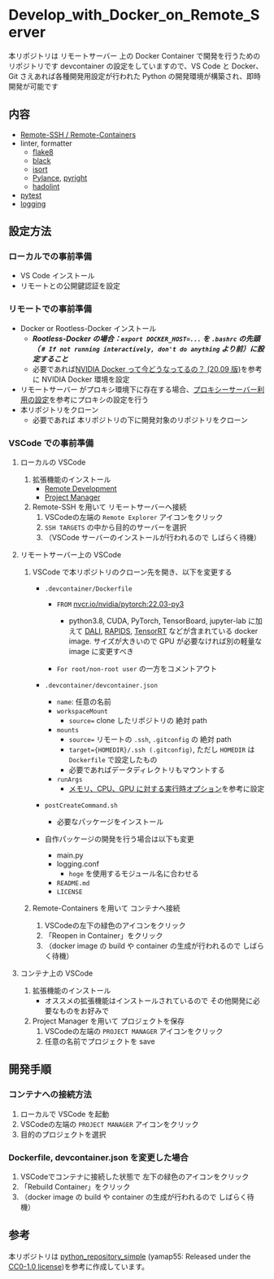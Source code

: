 # Develop_with_Docker_on_Remote_Server

本リポジトリは リモートサーバー 上の Docker Container で開発を行うためのリポジトリです
devcontainer の設定をしていますので、VS Code と Docker、Git さえあれば各種開発用設定が行われた Python の開発環境が構築され、即時開発が可能です

## 内容

- [Remote-SSH / Remote-Containers](https://code.visualstudio.com/docs/remote/ssh#_open-a-folder-on-a-remote-ssh-host-in-a-container)
- linter, formatter
  - [flake8](https://flake8.pycqa.org/en/latest/)
  - [black](https://black.readthedocs.io/en/stable/)
  - [isort](https://pycqa.github.io/isort/)
  - [Pylance](https://marketplace.visualstudio.com/items?itemName=ms-python.vscode-pylance), [pyright](https://github.com/microsoft/pyright)
  - [hadolint](https://github.com/hadolint/hadolint)
- [pytest](https://docs.pytest.org/en/stable/)
- [logging](https://docs.python.org/ja/3/howto/logging.html)

## 設定方法

### ローカルでの事前準備

- VS Code インストール
- リモートとの公開鍵認証を設定

### リモートでの事前準備

- Docker or Rootless-Docker インストール
  - ***Rootless-Docker の場合：`export DOCKER_HOST=...` を `.bashrc` の先頭（ `# If not running interactively, don't do anything` より前）に設定すること***
  - 必要であれば[NVIDIA Docker って今どうなってるの？ (20.09 版)](https://medium.com/nvidiajapan/nvidia-docker-%E3%81%A3%E3%81%A6%E4%BB%8A%E3%81%A9%E3%81%86%E3%81%AA%E3%81%A3%E3%81%A6%E3%82%8B%E3%81%AE-20-09-%E7%89%88-558fae883f44)を参考に NVIDIA Docker 環境を設定
- リモートサーバー がプロキシ環境下に存在する場合、[プロキシーサーバー利用の設定](https://matsuand.github.io/docs.docker.jp.onthefly/network/proxy/#configure-the-docker-client)を参考にプロキシの設定を行う
- 本リポジトリをクローン
  - 必要であれば 本リポジトリの下に開発対象のリポジトリをクローン

### VSCode での事前準備

1. ローカルの VSCode
    1. 拡張機能のインストール
        - [Remote Development](https://marketplace.visualstudio.com/items?itemName=ms-vscode-remote.vscode-remote-extensionpack)
        - [Project Manager](https://marketplace.visualstudio.com/items?itemName=alefragnani.project-manager)
    1. Remote-SSH を用いて リモートサーバーへ接続
        1. VSCodeの左端の `Remote Explorer` アイコンをクリック
        1. `SSH TARGETS` の中から目的のサーバーを選択
        1. （VSCode サーバーのインストールが行われるので しばらく待機）

1. リモートサーバー上の VSCode
    1. VSCode で本リポジトリのクローン先を開き、以下を変更する
        - `.devcontainer/Dockerfile`
          - `FROM` [nvcr.io/nvidia/pytorch:22.03-py3](https://docs.nvidia.com/deeplearning/frameworks/pytorch-release-notes/rel_22-03.html#rel_22-03)
            - python3.8, CUDA, PyTorch, TensorBoard, jupyter-lab に加えて [DALI](https://developer.nvidia.com/dali), [RAPIDS](https://rapids.ai/), [TensorRT](https://pytorch.org/TensorRT/) などが含まれている docker image. サイズが大きいので GPU が必要なければ別の軽量な image に変更すべき

          - `For root/non-root user` の一方をコメントアウト

        - `.devcontainer/devcontainer.json`

          - `name`: 任意の名前
          - `workspaceMount`
            - `source=` clone したリポジトリの 絶対 path
          - `mounts`
            - `source=` リモートの `.ssh`, `.gitconfig` の 絶対 path
            - `target={HOMEDIR}/.ssh (.gitconfig)`, ただし `HOMEDIR` は `Dockerfile` で設定したもの
            - 必要であればデータディレクトリもマウントする
          - `runArgs`
            - [メモリ、CPU、GPU に対する実行時オプション](https://docs.docker.jp/v19.03/config/container/resource_constraints.html)を参考に設定

        - `postCreateCommand.sh`
            - 必要なパッケージをインストール

        - 自作パッケージの開発を行う場合は以下も変更
          - main.py
          - logging.conf
            - `hoge` を使用するモジュール名に合わせる
          - `README.md`
          - `LICENSE`

    1. Remote-Containers を用いて コンテナへ接続
        1. VSCodeの左下の緑色のアイコンをクリック
        1. 「Reopen in Container」をクリック
        1. （docker image の build や container の生成が行われるので しばらく待機）

1. コンテナ上の VSCode
    1. 拡張機能のインストール
        - オススメの拡張機能はインストールされているので その他開発に必要なものをお好みで
    1. Project Manager を用いて プロジェクトを保存
        1. VSCodeの左端の `PROJECT MANAGER` アイコンをクリック
        1. 任意の名前でプロジェクトを save

## 開発手順

### コンテナへの接続方法

1. ローカルで VSCode を起動
1. VSCodeの左端の `PROJECT MANAGER` アイコンをクリック
1. 目的のプロジェクトを選択

### Dockerfile, devcontainer.json を変更した場合

1. VSCodeでコンテナに接続した状態で 左下の緑色のアイコンをクリック
1. 「Rebuild Container」をクリック
1. （docker image の build や container の生成が行われるので しばらく待機）

## 参考

本リポジトリは [python_repository_simple](https://github.com/yamap55/python_repository_simple) (yamap55: Released under the [CC0-1.0 license](https://creativecommons.org/publicdomain/zero/1.0/deed.ja))を参考に作成しています。
